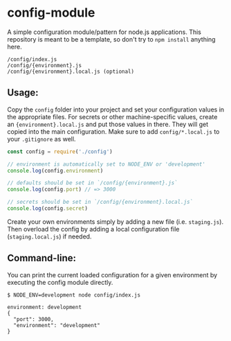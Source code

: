 # config-module

A simple configuration module/pattern for node.js applications. This repository is meant to be a template, so don't try to `npm install` anything here.

```
/config/index.js
/config/{environment}.js
/config/{environment}.local.js (optional)
```

## Usage:

Copy the `config` folder into your project and set your configuration values in the appropriate files. For secrets or other machine-specific values, create an `{environment}.local.js` and put those values in there. They will get copied into the main configuration. Make sure to add `config/*.local.js` to your `.gitignore` as well.

```js
const config = require('./config')

// environment is automatically set to NODE_ENV or 'development'
console.log(config.environment)

// defaults should be set in `/config/{environment}.js`
console.log(config.port) // => 3000

// secrets should be set in `/config/{environment}.local.js`
console.log(config.secret)
```

Create your own environments simply by adding a new file (i.e. `staging.js`). Then overload the config by adding a local configuration file (`staging.local.js`) if needed.

## Command-line:

You can print the current loaded configuration for a given environment by executing the config module directly.

```
$ NODE_ENV=development node config/index.js

environment: development
{
  "port": 3000,
  "environment": "development"
}
```
